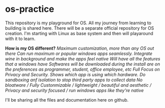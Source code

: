 # os-practice
This repository is my playground for OS. All my journey from learning to building is shared here. There will be a separate official repository for OS creation. 
I'm starting with Linux as base system and then will playaround with it to learn. 

**How is my OS different?**
*Maximum customization, more than any OS out there*
*Can run maximum or popular windows apps seamlessly. Integrate wine in background and make the apps feel native*
*Will have all the features that a windows have*
*Softwares will be downloaded during the install are on the preferences as programmer, student, office employee, etc*
*Full Focus on Privacy and Security. Shows which app is using which hardware. Do sandboxing anf isolation to stop third party apps to collect data*
*No bloatware / Fully Custonmizable / lightweight / beautiful and aesthetic / Privacy and security focused / run windows apps like they're native*

I'll be sharing all the files and documentation here on github. 
